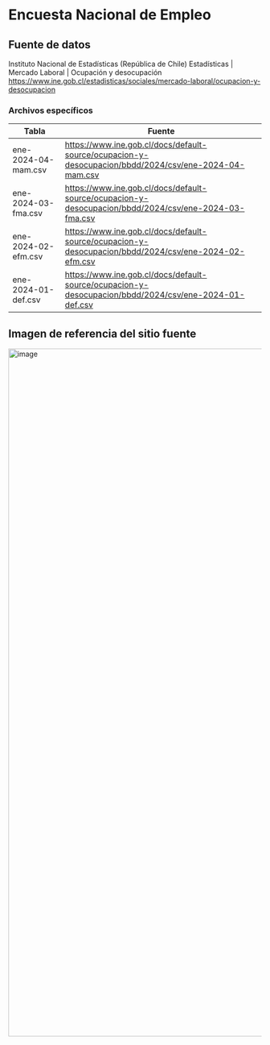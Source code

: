 # Encuesta Nacional de Empleo

## Fuente de datos
Instituto Nacional de Estadísticas (República de Chile)
Estadísticas | Mercado Laboral | Ocupación y desocupación
https://www.ine.gob.cl/estadisticas/sociales/mercado-laboral/ocupacion-y-desocupacion
### Archivos específicos
| Tabla                   | Fuente                                                                                                                                 |
|-------------------------|-----------------------------------------------------------------------------------------------------------------------------------------|
| ene-2024-04-mam.csv     | https://www.ine.gob.cl/docs/default-source/ocupacion-y-desocupacion/bbdd/2024/csv/ene-2024-04-mam.csv   |
| ene-2024-03-fma.csv     | https://www.ine.gob.cl/docs/default-source/ocupacion-y-desocupacion/bbdd/2024/csv/ene-2024-03-fma.csv   |
| ene-2024-02-efm.csv     | https://www.ine.gob.cl/docs/default-source/ocupacion-y-desocupacion/bbdd/2024/csv/ene-2024-02-efm.csv   |
| ene-2024-01-def.csv     | https://www.ine.gob.cl/docs/default-source/ocupacion-y-desocupacion/bbdd/2024/csv/ene-2024-01-def.csv   |



## Imagen de referencia del sitio fuente
<img width="1366" alt="image" src="https://github.com/elaval/data_chile/assets/68602/b4e4594f-d183-4dd0-89e1-886af7820d55">

